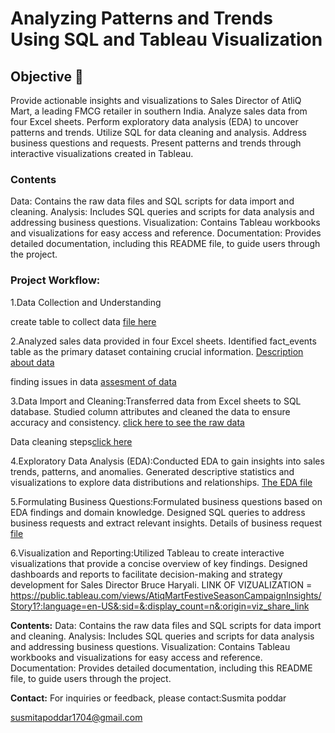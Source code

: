 # Analyzing Patterns and Trends Using SQL and Tableau Visualization



## Objective 🎯

Provide actionable insights and visualizations to Sales Director  of AtliQ Mart, a leading FMCG retailer in southern India.
Analyze sales data from four Excel sheets.
Perform exploratory data analysis (EDA) to uncover patterns and trends.
Utilize SQL for data cleaning and analysis.
Address business questions and requests.
Present patterns and trends through interactive visualizations created in Tableau.

### Contents
Data: Contains the raw data files and SQL scripts for data import and cleaning.
Analysis: Includes SQL queries and scripts for data analysis and addressing business questions.
Visualization: Contains Tableau workbooks and visualizations for easy access and reference.
Documentation: Provides detailed documentation, including this README file, to guide users through the project.


### Project Workflow:

1.Data Collection and Understanding

create table to collect data [file here](https://github.com/Susmita1703/Festive-Season-Campaign-sales-analysis/blob/main/Tables%20in%20sql.sql)

2.Analyzed sales data provided in four Excel sheets.
Identified fact_events table as the primary dataset containing crucial information.
[Description about data](https://github.com/Susmita1703/Festive-Season-Campaign-sales-analysis/blob/main/Description%20about%20data.sql)

finding issues in data [assesment of data](https://github.com/Susmita1703/Festive-Season-Campaign-sales-analysis/blob/main/Assessment%20of%20data.sql)

3.Data Import and Cleaning:Transferred data from Excel sheets to SQL database.
Studied column attributes and cleaned the data to ensure accuracy and consistency.
[click here to see the raw data](https://github.com/Susmita1703/Festive-Season-Campaign-sales-analysis/tree/main/dataset)

Data cleaning steps[click here](https://github.com/Susmita1703/Festive-Season-Campaign-sales-analysis/blob/main/data%20cleaning.sql)

4.Exploratory Data Analysis (EDA):Conducted EDA to gain insights into sales trends, patterns, and anomalies.
Generated descriptive statistics and visualizations to explore data distributions and relationships.
[The EDA file](https://github.com/Susmita1703/Festive-Season-Campaign-sales-analysis/blob/main/EDA%20ON%20DATA.sql)

5.Formulating Business Questions:Formulated business questions based on EDA findings and domain knowledge.
Designed SQL queries to address business requests and extract relevant insights.
Details of business request [file](https://github.com/Susmita1703/Festive-Season-Campaign-sales-analysis/blob/main/Business%20requests)


6.Visualization and Reporting:Utilized Tableau to create interactive visualizations that provide a concise overview of key findings.
Designed dashboards and reports to facilitate decision-making and strategy development for Sales Director Bruce Haryali.
LINK OF VIZUALIZATION = https://public.tableau.com/views/AtiqMartFestiveSeasonCampaignInsights/Story1?:language=en-US&:sid=&:display_count=n&:origin=viz_share_link

__Contents:__
Data: Contains the raw data files and SQL scripts for data import and cleaning.
Analysis: Includes SQL queries and scripts for data analysis and addressing business questions.
Visualization: Contains Tableau workbooks and visualizations for easy access and reference.
Documentation: Provides detailed documentation, including this README file, to guide users through the project.

**Contact:**
For inquiries or feedback, please contact:Susmita poddar

susmitapoddar1704@gmail.com 
